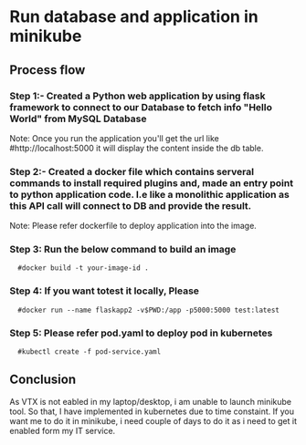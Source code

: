 # Run database and application in minikube

## Process flow

### Step 1:-  Created a Python web application by using flask framework to connect to our Database to fetch info "Hello World" from MySQL Database
 Note: Once you run the application you'll get the url like #http://localhost:5000 it will display the content inside the db table.
 
### Step 2:- Created a docker file which contains serveral commands to install required plugins and, made an entry point to python application code. I.e like a monolithic application as this API call will connect to DB and provide the result.

 Note: Please refer dockerfile to deploy application into the image.

### Step 3: Run the below command to build an image
      #docker build -t your-image-id .

### Step 4: If you want totest it locally, Please 
      #docker run --name flaskapp2 -v$PWD:/app -p5000:5000 test:latest
### Step 5: Please refer pod.yaml to deploy pod in kubernetes
      #kubectl create -f pod-service.yaml

## Conclusion
As VTX is not eabled in my laptop/desktop, i am unable to launch minikube tool. So that, I have implemented in kubernetes due to time constaint. If you want me to do it in minikube, i need couple of days to do it as i need to get it enabled form my IT service. 

